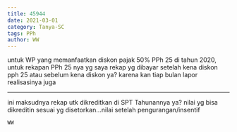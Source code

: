 ```yaml
---
title: 45944
date: 2021-03-01
category: Tanya-SC
tags: PPh
author: WW
---
```


untuk WP yang memanfaatkan diskon pajak 50% PPh 25 di tahun 2020, untuk rekapan PPh 25 nya yg saya rekap yg dibayar setelah kena diskon pph 25 atau sebelum kena diskon ya? karena kan tiap bulan lapor realisasinya juga

---

ini maksudnya rekap utk dikreditkan di SPT Tahunannya ya? nilai yg bisa dikreditin sesuai yg disetorkan...nilai setelah pengurangan/insentif

`WW`
